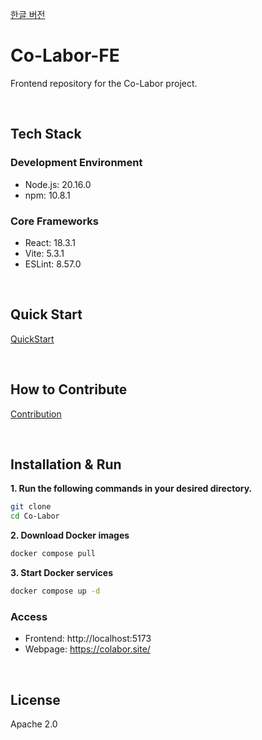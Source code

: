 [한글 버전](https://github.com/Co-Labor-Project/Co-Labor-FE/blob/main/README.ko.md)

# Co-Labor-FE
Frontend repository for the Co-Labor project.

<br/>

## Tech Stack
### Development Environment
- Node.js: 20.16.0
- npm: 10.8.1

### Core Frameworks
- React: 18.3.1
- Vite: 5.3.1
- ESLint: 8.57.0

<br/>

## Quick Start
[QuickStart](https://github.com/Co-Labor-Project/deploy/blob/main/README.md)

<br/>

## How to Contribute

[Contribution](https://github.com/Co-Labor-Project/Co-Labor-BE/blob/develop/CONTRIBUTING-EN.md)

<br/>


## Installation & Run

**1. Run the following commands in your desired directory.**  
```bash
git clone  
cd Co-Labor  
```

**2. Download Docker images**
```bash
docker compose pull  
```

**3. Start Docker services**
```bash
docker compose up -d  
```

### Access
- Frontend: http://localhost:5173
- Webpage: https://colabor.site/

<br/>

## License
Apache 2.0
